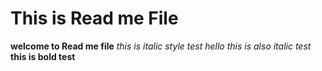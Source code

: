 # This is Read me File
**welcome to Read me file**
*this is italic style test*
_hello this is also italic test_
__this is bold test__
